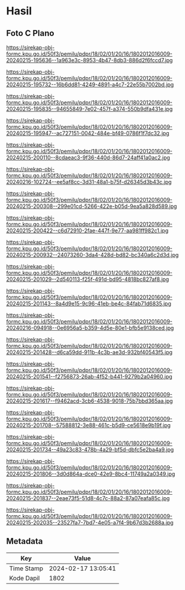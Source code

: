 # Hasil

## Foto C Plano

https://sirekap-obj-formc.kpu.go.id/50f3/pemilu/pdpr/18/02/01/20/16/1802012016009-20240215-195636--1a963e3c-8953-4b47-8db3-886d2f6fccd7.jpg

https://sirekap-obj-formc.kpu.go.id/50f3/pemilu/pdpr/18/02/01/20/16/1802012016009-20240215-195732--16b6dd81-4249-4891-a4c7-22e55b7002bd.jpg

https://sirekap-obj-formc.kpu.go.id/50f3/pemilu/pdpr/18/02/01/20/16/1802012016009-20240215-195835--94655849-7e02-457f-a374-550b9dfa431e.jpg

https://sirekap-obj-formc.kpu.go.id/50f3/pemilu/pdpr/18/02/01/20/16/1802012016009-20240215-195947--ac727151-0042-484e-bf49-0786f1f7dc32.jpg

https://sirekap-obj-formc.kpu.go.id/50f3/pemilu/pdpr/18/02/01/20/16/1802012016009-20240215-200110--8cdaeac3-9f36-440d-86d7-24aff41a0ac2.jpg

https://sirekap-obj-formc.kpu.go.id/50f3/pemilu/pdpr/18/02/01/20/16/1802012016009-20240216-102724--ee5af8cc-3d31-48a1-b75f-d26345d3b43c.jpg

https://sirekap-obj-formc.kpu.go.id/50f3/pemilu/pdpr/18/02/01/20/16/1802012016009-20240215-200308--299e01cd-5266-422e-b05d-9ea5a828d589.jpg

https://sirekap-obj-formc.kpu.go.id/50f3/pemilu/pdpr/18/02/01/20/16/1802012016009-20240215-200422--c6d72910-2fae-447f-9e77-aa981ff982c1.jpg

https://sirekap-obj-formc.kpu.go.id/50f3/pemilu/pdpr/18/02/01/20/16/1802012016009-20240215-200932--24073260-3da4-428d-bd82-bc340a6c2d3d.jpg

https://sirekap-obj-formc.kpu.go.id/50f3/pemilu/pdpr/18/02/01/20/16/1802012016009-20240215-201029--2d540113-f25f-491d-bd95-4818bc827af8.jpg

https://sirekap-obj-formc.kpu.go.id/50f3/pemilu/pdpr/18/02/01/20/16/1802012016009-20240215-201143--8a4d9e15-9c96-41eb-be4c-84fab71d6835.jpg

https://sirekap-obj-formc.kpu.go.id/50f3/pemilu/pdpr/18/02/01/20/16/1802012016009-20240216-094918--0e6956a5-b359-4d5e-80e1-bfb5e9138ced.jpg

https://sirekap-obj-formc.kpu.go.id/50f3/pemilu/pdpr/18/02/01/20/16/1802012016009-20240215-201428--d6ca59dd-911b-4c3b-ae3d-932bf40543f5.jpg

https://sirekap-obj-formc.kpu.go.id/50f3/pemilu/pdpr/18/02/01/20/16/1802012016009-20240215-201541--f2756873-26ab-4f52-b441-9279b2a04960.jpg

https://sirekap-obj-formc.kpu.go.id/50f3/pemilu/pdpr/18/02/01/20/16/1802012016009-20240215-201617--f9462acd-3cb6-4538-9018-75b7bbd365aa.jpg

https://sirekap-obj-formc.kpu.go.id/50f3/pemilu/pdpr/18/02/01/20/16/1802012016009-20240215-201708--57588812-3e88-461c-b5d9-ce5618e9b19f.jpg

https://sirekap-obj-formc.kpu.go.id/50f3/pemilu/pdpr/18/02/01/20/16/1802012016009-20240215-201734--49a23c83-478b-4a29-bf5d-dbfc5e2ba4a9.jpg

https://sirekap-obj-formc.kpu.go.id/50f3/pemilu/pdpr/18/02/01/20/16/1802012016009-20240215-201806--3d0d864a-dce0-42e9-8bc4-11749a2a0349.jpg

https://sirekap-obj-formc.kpu.go.id/50f3/pemilu/pdpr/18/02/01/20/16/1802012016009-20240215-201837--2eae73f5-51d8-4c7c-88a2-87a07eafa85c.jpg

https://sirekap-obj-formc.kpu.go.id/50f3/pemilu/pdpr/18/02/01/20/16/1802012016009-20240215-202035--23527fa7-7bd7-4e05-a7f4-9b67d3b2688a.jpg


## Metadata

| Key        | Value               |
| ---------- | ------------------- |
| Time Stamp | 2024-02-17 13:05:41 |
| Kode Dapil | 1802                |



